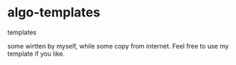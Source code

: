 # algo-templates
templates

some wirtten by myself, while some copy from internet.
Feel free to use my template if you like.
